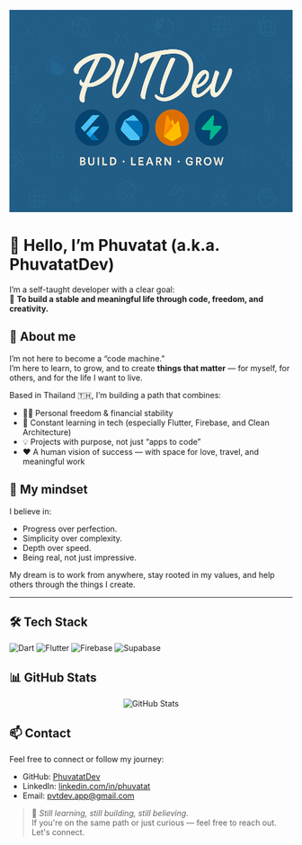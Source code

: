<p align="center">
  <img src="https://github.com/PhuvatatDev/PhuvatatDev/raw/main/banier%20pvtdev%20(2).png" alt="PVTDev Banner" width="1050" height="360"/>
</p>



# 👋 Hello, I’m Phuvatat (a.k.a. PhuvatatDev)

I’m a self-taught developer with a clear goal:  
🧭 **To build a stable and meaningful life through code, freedom, and creativity.**

## 🌱 About me
I’m not here to become a “code machine.”  
I’m here to learn, to grow, and to create **things that matter** — for myself, for others, and for the life I want to live.

Based in Thailand 🇹🇭, I’m building a path that combines:
- 🧘‍♂️ Personal freedom & financial stability
- 🧠 Constant learning in tech (especially Flutter, Firebase, and Clean Architecture)
- 💡 Projects with purpose, not just “apps to code”
- ❤️ A human vision of success — with space for love, travel, and meaningful work

## 💭 My mindset
I believe in:
- Progress over perfection.
- Simplicity over complexity.
- Depth over speed.
- Being real, not just impressive.

My dream is to work from anywhere, stay rooted in my values, and help others through the things I create.

---
## 🛠️ Tech Stack

![Dart](https://img.shields.io/badge/Dart-0175C2?style=for-the-badge&logo=dart&logoColor=white)
![Flutter](https://img.shields.io/badge/Flutter-02569B?style=for-the-badge&logo=flutter&logoColor=white)
![Firebase](https://img.shields.io/badge/Firebase-FFCA28?style=for-the-badge&logo=firebase&logoColor=black)
![Supabase](https://img.shields.io/badge/Supabase-3ECF8E?style=for-the-badge&logo=supabase&logoColor=white)


## 📊 GitHub Stats

<p align="center">
  <img src="https://github-readme-stats.vercel.app/api?username=PhuvatatDev&show_icons=true&theme=default" alt="GitHub Stats" />
</p>

## 📫 Contact

Feel free to connect or follow my journey:

- GitHub: [PhuvatatDev](https://github.com/PhuvatatDev)
- LinkedIn: [linkedin.com/in/phuvatat]([https://www.linkedin.com/in/phuvatat](https://www.linkedin.com/in/phuvatat-szentessy-d04766321/?locale=th_TH)) 
- Email: pvtdev.app@gmail.com


> 🔧 *Still learning, still building, still believing.*  
> If you're on the same path or just curious — feel free to reach out. Let's connect.


